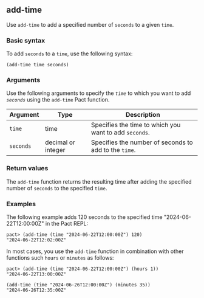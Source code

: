 ## add-time

Use `add-time` to add a specified number of `seconds` to a given `time`.

### Basic syntax

To add `seconds` to a `time`, use the following syntax:

```pact
(add-time time seconds)
```

### Arguments

Use the following arguments to specify the *`time`* to which you want to add *`seconds`* using the `add-time` Pact function.

| Argument | Type | Description |
| --- | --- | --- |
| `time` | time | Specifies the time to which you want to add `seconds`. |
| `seconds` | decimal or integer | Specifies the number of seconds to add to the `time`. |

### Return values

The `add-time` function returns the resulting time after adding the specified number of `seconds` to the specified `time`.

### Examples

The following example adds 120 seconds to the specified time "2024-06-22T12:00:00Z" in the Pact REPL:

```pact
pact> (add-time (time "2024-06-22T12:00:00Z") 120)
"2024-06-22T12:02:00Z"
```

In most cases, you use the `add-time` function in combination with other functions such `hours` or `minutes` as follows:

```pact
pact> (add-time (time "2024-06-22T12:00:00Z") (hours 1))
"2024-06-22T13:00:00Z"

(add-time (time "2024-06-26T12:00:00Z") (minutes 35))
"2024-06-26T12:35:00Z"
```
